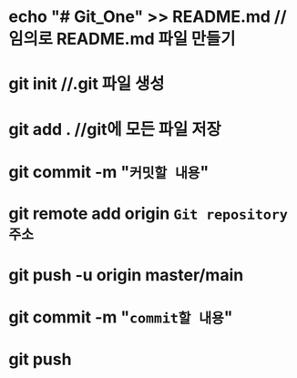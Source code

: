 # echo "# Git_One" >> README.md //임의로 README.md 파일 만들기
# git init  //.git 파일 생성
# git add . //git에 모든 파일 저장
# git commit -m "`커밋할 내용`"
# git remote add origin `Git repository 주소`
# git push -u origin master/main
#  git commit  -m "`commit할 내용`"
#  git push